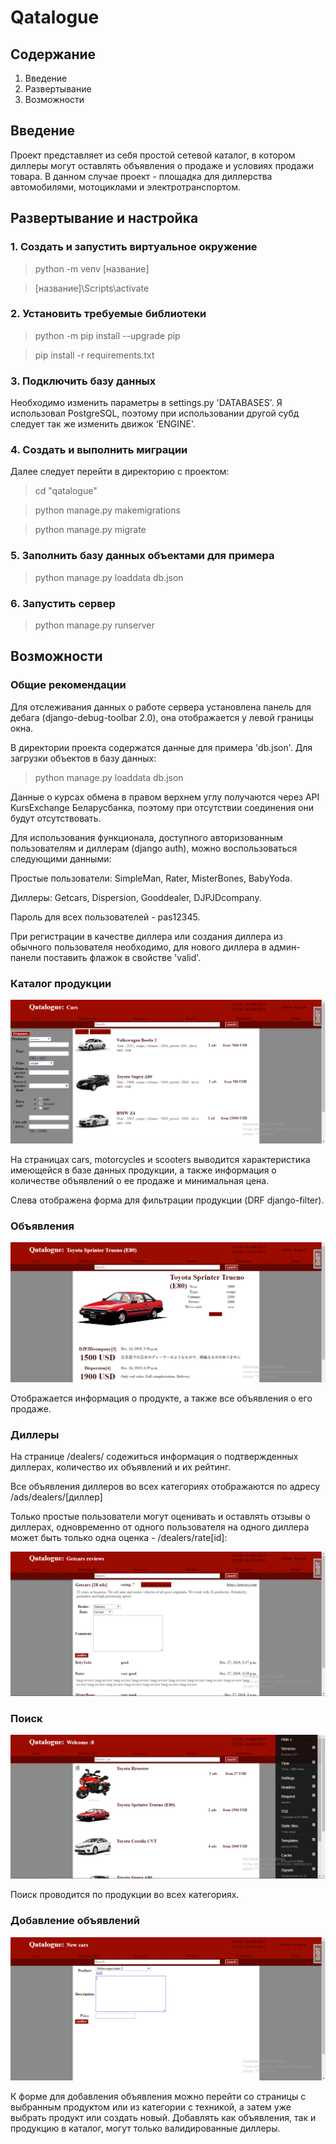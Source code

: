 # Qatalogue
## Содержание
1. Введение
2. Развертывание
3. Возможности
## Введение
Проект представляет из себя простой сетевой каталог, в котором диллеры могут оставлять объявления о продаже и условиях продажи товара.
В данном случае проект - площадка для диллерства автомобилями, мотоциклами и электротранспортом.
## Развертывание и настройка
### 1. Создать и запустить виртуальное окружение
> python -m venv [название]

>[название]\Scripts\activate

### 2. Установить требуемые библиотеки
> python -m pip install --upgrade pip

>pip install -r requirements.txt

### 3.  Подключить базу данных
Необходимо изменить параметры в settings.py 'DATABASES'. Я использовал PostgreSQL, поэтому при использовании другой субд следует так же
изменить движок 'ENGINE'.

### 4. Создать и выполнить миграции
Далее следует перейти в директорию с проектом:
> cd "qatalogue"

>python manage.py makemigrations

>python manage.py migrate

### 5. Заполнить базу данных объектами для примера
> python manage.py loaddata db.json

### 6. Запустить сервер
> python manage.py runserver

## Возможности
### Общие рекомендации
Для отслеживания данных о работе сервера установлена панель для дебага (django-debug-toolbar 2.0), она отображается у левой границы
окна.

В директории проекта содержатся данные для примера 'db.json'. Для загрузки объектов в базу данных:

> python manage.py loaddata db.json

Данные о курсах обмена в правом верхнем углу получаются через API KursExchange Беларусбанка, поэтому при отсутствии соединения они
будут отсутствовать.

Для использования функционала, доступного авторизованным пользователям и диллерам (django auth), можно воспользоваться следующими
данными:

Простые пользователи: SimpleMan, Rater, MisterBones, BabyYoda.

Диллеры: Getcars, Dispersion, Gooddealer, DJPJDcompany.

Пароль для всех пользователей - pas12345.

При регистрации в качестве диллера или создания диллера из обычного пользователя необходимо, для нового диллера в админ-панели
поставить флажок в свойстве 'valid'.

### Каталог продукции

![](https://github.com/Ktwru/Qatalogue/blob/master/screenshots/Products.PNG "Cars, type - coupe, drive unit: rear and foward")

На страницах cars, motorcycles и scooters выводится характеристика имеющейся в базе данных продукции, а также информация о количестве
объявлений о ее продаже и минимальная цена.

Слева отображена форма для фильтрации продукции (DRF django-filter).

### Объявления

![](https://github.com/Ktwru/Qatalogue/blob/master/screenshots/Product.PNG)

Отображается информация о продукте, а также все объявления о его продаже.

### Диллеры
На странице /dealers/ содежиться информация о подтвержденных диллерах, количество их объявлений и их рейтинг.

Все объявления диллеров во всех категориях отображаются по адресу /ads/dealers/[диллер]

Только простые пользователи могут оценивать и оставлять отзывы о диллерах, одновременно от одного пользователя 
на одного диллера может быть только одна оценка - /dealers/rate[id]:

![](https://github.com/Ktwru/Qatalogue/blob/master/screenshots/Rate.PNG)

### Поиск

![](https://github.com/Ktwru/Qatalogue/blob/master/screenshots/Search.PNG)

Поиск проводится по продукции во всех категориях.

### Добавление объявлений

![](https://github.com/Ktwru/Qatalogue/blob/master/screenshots/Adding.PNG)

К форме для добавления объявления можно перейти со страницы с выбранным продуктом или из категории с техникой, а затем уже выбрать продукт или создать новый. Добавлять как объявления, так и продукцию в каталог, могут только валидированные диллеры.
